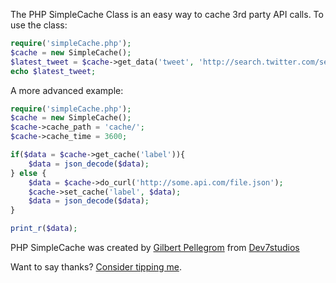 The PHP SimpleCache Class is an easy way to cache 3rd party API calls. To use the class:

```php
require('simpleCache.php'); 
$cache = new SimpleCache();
$latest_tweet = $cache->get_data('tweet', 'http://search.twitter.com/search.atom?q=from:gilbitron&rpp=1');
echo $latest_tweet;
```
	
A more advanced example:

```php
require('simpleCache.php'); 
$cache = new SimpleCache();
$cache->cache_path = 'cache/';
$cache->cache_time = 3600;

if($data = $cache->get_cache('label')){
	$data = json_decode($data);
} else {
	$data = $cache->do_curl('http://some.api.com/file.json');
	$cache->set_cache('label', $data);
	$data = json_decode($data);
}

print_r($data);
```

PHP SimpleCache was created by [Gilbert Pellegrom](http://gilbert.pellegrom.me) from [Dev7studios](http://dev7studios.com)

Want to say thanks? [Consider tipping me](https://www.gittip.com/gilbitron).
